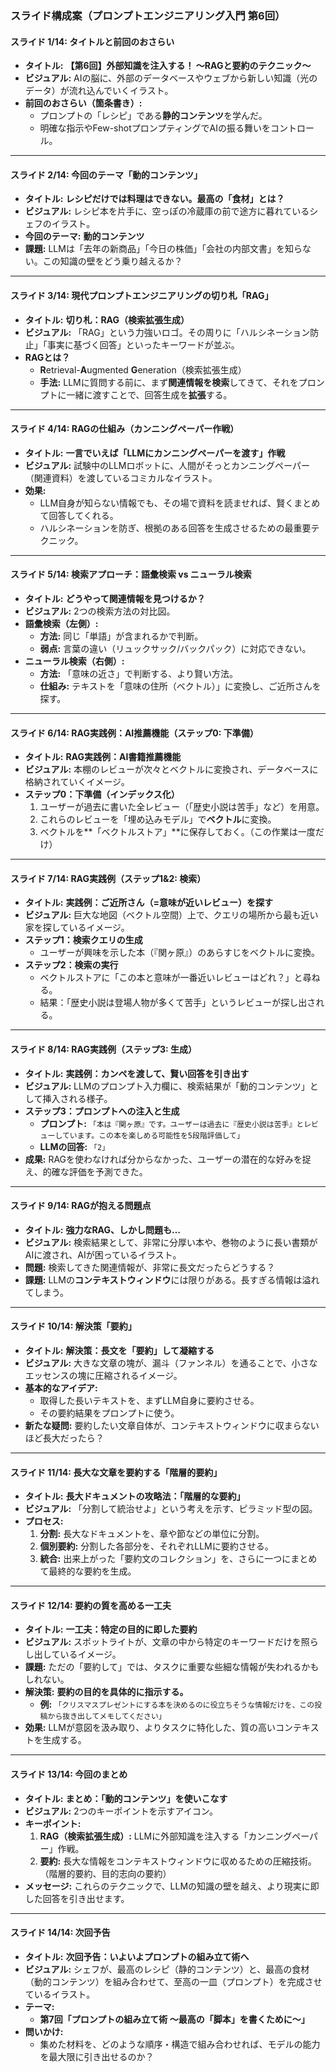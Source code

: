### スライド構成案（プロンプトエンジニアリング入門 第6回）

#### **スライド 1/14: タイトルと前回のおさらい**

*   **タイトル:** **【第6回】外部知識を注入する！ 〜RAGと要約のテクニック〜**
*   **ビジュアル:** AIの脳に、外部のデータベースやウェブから新しい知識（光のデータ）が流れ込んでいくイラスト。
*   **前回のおさらい（箇条書き）:**
    *   プロンプトの「レシピ」である**静的コンテンツ**を学んだ。
    *   明確な指示やFew-shotプロンプティングでAIの振る舞いをコントロール。

---

#### **スライド 2/14: 今回のテーマ「動的コンテンツ」**

*   **タイトル:** **レシピだけでは料理はできない。最高の「食材」とは？**
*   **ビジュアル:** レシピ本を片手に、空っぽの冷蔵庫の前で途方に暮れているシェフのイラスト。
*   **今回のテーマ:** **動的コンテンツ**
*   **課題:** LLMは「去年の新商品」「今日の株価」「会社の内部文書」を知らない。この知識の壁をどう乗り越えるか？

---

#### **スライド 3/14: 現代プロンプトエンジニアリングの切り札「RAG」**

*   **タイトル:** **切り札：RAG（検索拡張生成）**
*   **ビジュアル:** 「RAG」という力強いロゴ。その周りに「ハルシネーション防止」「事実に基づく回答」といったキーワードが並ぶ。
*   **RAGとは？**
    *   **R**etrieval-**A**ugmented **G**eneration（検索拡張生成）
    *   **手法:** LLMに質問する前に、まず**関連情報を検索**してきて、それをプロンプトに一緒に渡すことで、回答生成を**拡張**する。

---

#### **スライド 4/14: RAGの仕組み（カンニングペーパー作戦）**

*   **タイトル:** **一言でいえば「LLMにカンニングペーパーを渡す」作戦**
*   **ビジュアル:** 試験中のLLMロボットに、人間がそっとカンニングペーパー（関連資料）を渡しているコミカルなイラスト。
*   **効果:**
    *   LLM自身が知らない情報でも、その場で資料を読ませれば、賢くまとめて回答してくれる。
    *   ハルシネーションを防ぎ、根拠のある回答を生成させるための最重要テクニック。

---

#### **スライド 5/14: 検索アプローチ：語彙検索 vs ニューラル検索**

*   **タイトル:** **どうやって関連情報を見つけるか？**
*   **ビジュアル:** 2つの検索方法の対比図。
*   **語彙検索（左側）:**
    *   **方法:** 同じ「単語」が含まれるかで判断。
    *   **弱点:** 言葉の違い（リュックサック/バックパック）に対応できない。
*   **ニューラル検索（右側）:**
    *   **方法:** 「意味の近さ」で判断する、より賢い方法。
    *   **仕組み:** テキストを「意味の住所（ベクトル）」に変換し、ご近所さんを探す。

---

#### **スライド 6/14: RAG実践例：AI推薦機能（ステップ0: 下準備）**

*   **タイトル:** **RAG実践例：AI書籍推薦機能**
*   **ビジュアル:** 本棚のレビューが次々とベクトルに変換され、データベースに格納されていくイメージ。
*   **ステップ0：下準備（インデックス化）**
    1.  ユーザーが過去に書いた全レビュー（「歴史小説は苦手」など）を用意。
    2.  これらのレビューを「埋め込みモデル」で**ベクトル**に変換。
    3.  ベクトルを**「ベクトルストア」**に保存しておく。（この作業は一度だけ）

---

#### **スライド 7/14: RAG実践例（ステップ1&2: 検索）**

*   **タイトル:** **実践例：ご近所さん（=意味が近いレビュー）を探す**
*   **ビジュアル:** 巨大な地図（ベクトル空間）上で、クエリの場所から最も近い家を探しているイメージ。
*   **ステップ1：検索クエリの生成**
    *   ユーザーが興味を示した本（『関ヶ原』）のあらすじをベクトルに変換。
*   **ステップ2：検索の実行**
    *   ベクトルストアに「この本と意味が一番近いレビューはどれ？」と尋ねる。
    *   結果：「歴史小説は登場人物が多くて苦手」というレビューが探し出される。

---

#### **スライド 8/14: RAG実践例（ステップ3: 生成）**

*   **タイトル:** **実践例：カンペを渡して、賢い回答を引き出す**
*   **ビジュアル:** LLMのプロンプト入力欄に、検索結果が「動的コンテンツ」として挿入される様子。
*   **ステップ3：プロンプトへの注入と生成**
    *   **プロンプト:** `「本は『関ヶ原』です。ユーザーは過去に『歴史小説は苦手』とレビューしています。この本を楽しめる可能性を5段階評価して」`
    *   **LLMの回答:** `「2」`
*   **成果:** RAGを使わなければ分からなかった、ユーザーの潜在的な好みを捉え、的確な評価を予測できた。

---

#### **スライド 9/14: RAGが抱える問題点**

*   **タイトル:** **強力なRAG、しかし問題も…**
*   **ビジュアル:** 検索結果として、非常に分厚い本や、巻物のように長い書類がAIに渡され、AIが困っているイラスト。
*   **問題:** 検索してきた関連情報が、非常に長文だったらどうする？
*   **課題:** LLMの**コンテキストウィンドウ**には限りがある。長すぎる情報は溢れてしまう。

---

#### **スライド 10/14: 解決策「要約」**

*   **タイトル:** **解決策：長文を「要約」して凝縮する**
*   **ビジュアル:** 大きな文章の塊が、漏斗（ファンネル）を通ることで、小さなエッセンスの塊に圧縮されるイメージ。
*   **基本的なアイデア:**
    *   取得した長いテキストを、まずLLM自身に要約させる。
    *   その要約結果をプロンプトに使う。
*   **新たな疑問:** 要約したい文章自体が、コンテキストウィンドウに収まらないほど長大だったら？

---

#### **スライド 11/14: 長大な文章を要約する「階層的要約」**

*   **タイトル:** **長大ドキュメントの攻略法：「階層的な要約」**
*   **ビジュアル:** 「分割して統治せよ」という考えを示す、ピラミッド型の図。
*   **プロセス:**
    1.  **分割:** 長大なドキュメントを、章や節などの単位に分割。
    2.  **個別要約:** 分割した各部分を、それぞれLLMに要約させる。
    3.  **統合:** 出来上がった「要約文のコレクション」を、さらに一つにまとめて最終的な要約を生成。

---

#### **スライド 12/14: 要約の質を高める一工夫**

*   **タイトル:** **一工夫：特定の目的に即した要約**
*   **ビジュアル:** スポットライトが、文章の中から特定のキーワードだけを照らし出しているイメージ。
*   **課題:** ただの「要約して」では、タスクに重要な些細な情報が失われるかもしれない。
*   **解決策:** **要約の目的を具体的に指示する。**
    *   **例:** `「クリスマスプレゼントにする本を決めるのに役立ちそうな情報だけを、この投稿から抜き出してメモしてください」`
*   **効果:** LLMが意図を汲み取り、よりタスクに特化した、質の高いコンテキストを生成する。

---

#### **スライド 13/14: 今回のまとめ**

*   **タイトル:** **まとめ：「動的コンテンツ」を使いこなす**
*   **ビジュアル:** 2つのキーポイントを示すアイコン。
*   **キーポイント:**
    1.  **RAG（検索拡張生成）:** LLMに外部知識を注入する「カンニングペーパー」作戦。
    2.  **要約:** 長大な情報をコンテキストウィンドウに収めるための圧縮技術。（階層的要約、目的志向の要約）
*   **メッセージ:** これらのテクニックで、LLMの知識の壁を越え、より現実に即した回答を引き出せます。

---

#### **スライド 14/14: 次回予告**

*   **タイトル:** **次回予告：いよいよプロンプトの組み立て術へ**
*   **ビジュアル:** シェフが、最高のレシピ（静的コンテンツ）と、最高の食材（動的コンテンツ）を組み合わせて、至高の一皿（プロンプト）を完成させているイラスト。
*   **テーマ:**
    *   **第7回「プロンプトの組み立て術 〜最高の「脚本」を書くために〜」**
*   **問いかけ:**
    *   集めた材料を、どのような順序・構造で組み合わせれば、モデルの能力を最大限に引き出せるのか？ 